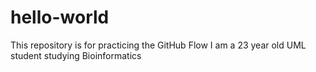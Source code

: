 # hello-world
This repository is for practicing the GitHub Flow
I am a 23 year old UML student studying Bioinformatics
